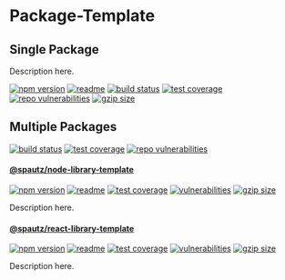 # Package-Template

## Single Package

Description here.

[![npm version](https://img.shields.io/npm/v/@spautz/node-library-template.svg)](https://www.npmjs.com/package/@spautz/node-library-template)
[![readme](https://img.shields.io/badge/-readme-informational)](https://github.com/spautz/package-template/blob/main/packages/node-library-template/README.md)
[![build status](https://github.com/spautz/package-template/workflows/CI/badge.svg)](https://github.com/spautz/package-template/actions)
[![test coverage](https://img.shields.io/coveralls/github/spautz/package-template/main.svg)](https://coveralls.io/github/spautz/package-template?branch=main)
[![repo vulnerabilities](https://snyk.io/test/github/spautz/package-template/badge.svg)](https://snyk.io/test/github/spautz/package-template)
[![gzip size](https://img.shields.io/bundlephobia/minzip/@spautz/node-library-template.svg)](https://bundlephobia.com/package/@spautz/node-library-template@latest)

## Multiple Packages

[![build status](https://github.com/spautz/package-template/workflows/CI/badge.svg)](https://github.com/spautz/package-template/actions)
[![test coverage](https://img.shields.io/coveralls/github/spautz/package-template/main.svg)](https://coveralls.io/github/spautz/package-template?branch=main)
[![repo vulnerabilities](https://snyk.io/test/github/spautz/package-template/badge.svg)](https://snyk.io/test/github/spautz/package-template)

#### [@spautz/node-library-template](https://github.com/spautz/package-template/blob/main/packages/node-library-template/README.md)

[![npm version](https://img.shields.io/npm/v/@spautz/node-library-template.svg)](https://www.npmjs.com/package/@spautz/node-library-template)
[![readme](https://img.shields.io/badge/-readme-informational)](https://github.com/spautz/package-template/blob/main/packages/node-library-template/README.md)
[![test coverage](https://coveralls.io/repos/github/spautz/package-template/badge.svg?branch=x-cov-node-library-template)](https://coveralls.io/github/spautz/package-template?branch=x-cov-node-library-template)
[![vulnerabilities](https://snyk.io/test/npm/@spautz/node-library-template/badge.svg)](https://snyk.io/test/npm/@spautz/node-library-template)
[![gzip size](https://img.shields.io/bundlephobia/minzip/@spautz/node-library-template.svg)](https://bundlephobia.com/package/@spautz/node-library-template@latest)

Description here.

#### [@spautz/react-library-template](https://github.com/spautz/package-template/blob/main/packages/react-library-template/README.md)

[![npm version](https://img.shields.io/npm/v/@spautz/react-library-template.svg)](https://www.npmjs.com/package/@spautz/react-library-template)
[![readme](https://img.shields.io/badge/-readme-informational)](https://github.com/spautz/package-template/blob/main/packages/react-library-template/README.md)
[![test coverage](https://coveralls.io/repos/github/spautz/package-template/badge.svg?branch=x-cov-react-library-template)](https://coveralls.io/github/spautz/package-template?branch=x-cov-react-library-template)
[![vulnerabilities](https://snyk.io/test/npm/@spautz/react-library-template/badge.svg)](https://snyk.io/test/npm/@spautz/react-library-template)
[![gzip size](https://img.shields.io/bundlephobia/minzip/@spautz/react-library-template.svg)](https://bundlephobia.com/package/@spautz/react-library-template@latest)

Description here.
